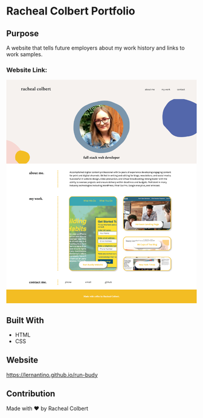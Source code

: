 # Racheal Colbert Portfolio

## Purpose

A website that tells future employers about my work history and links to work samples.

### **Website Link:**

![](assets/images/portfolio.png)

## Built With

- HTML
- CSS

## Website

https://lernantino.github.io/run-budy

## Contribution

Made with ❤️ by Racheal Colbert

